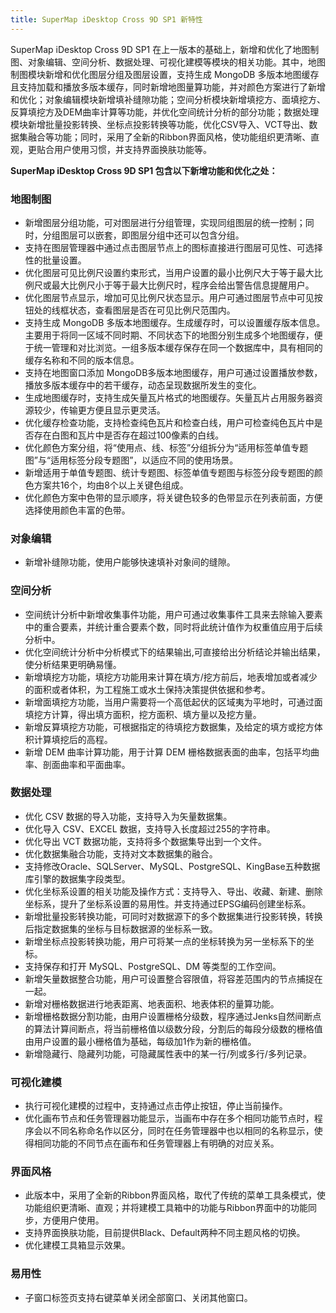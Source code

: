 ```yaml
---
title: SuperMap iDesktop Cross 9D SP1 新特性
---
```



SuperMap iDesktop Cross 9D SP1
在上一版本的基础上，新增和优化了地图制图、对象编辑、空间分析、数据处理、可视化建模等模块的相关功能。其中，地图制图模块新增和优化图层分组及图层设置，支持生成 MongoDB 多版本地图缓存且支持加载和播放多版本缓存，同时新增地图量算功能，并对颜色方案进行了新增和优化；对象编辑模块新增填补缝隙功能；空间分析模块新增填挖方、面填挖方、反算填挖方及DEM曲率计算等功能，并优化空间统计分析的部分功能；数据处理模块新增批量投影转换、坐标点投影转换等功能，优化CSV导入、VCT导出、数据集融合等功能；同时，采用了全新的Ribbon界面风格，使功能组织更清晰、直观，更贴合用户使用习惯，并支持界面换肤功能等。

**SuperMap iDesktop Cross 9D SP1 包含以下新增功能和优化之处：**

### 地图制图

-   新增图层分组功能，可对图层进行分组管理，实现同组图层的统一控制；同时，分组图层可以嵌套，即图层分组中还可以包含分组。
-   支持在图层管理器中通过点击图层节点上的图标直接进行图层可见性、可选择性的批量设置。
-   优化图层可见比例尺设置约束形式，当用户设置的最小比例尺大于等于最大比例尺或最大比例尺小于等于最大比例尺时，程序会给出警告信息提醒用户。
-   优化图层节点显示，增加可见比例尺状态显示。用户可通过图层节点中可见按钮处的线框状态，查看图层是否在可见比例尺范围内。
-   支持生成 MongoDB 多版本地图缓存。生成缓存时，可以设置缓存版本信息。主要用于将同一区域不同时期、不同状态下的地图分别生成多个地图缓存，便于统一管理和对比浏览。一组多版本缓存保存在同一个数据库中，具有相同的缓存名称和不同的版本信息。
-   支持在地图窗口添加 MongoDB多版本地图缓存，用户可通过设置播放参数，播放多版本缓存中的若干缓存，动态呈现数据所发生的变化。
-   生成地图缓存时，支持生成矢量瓦片格式的地图缓存。矢量瓦片占用服务器资源较少，传输更方便且显示更灵活。
-   优化缓存检查功能，支持检查纯色瓦片和检查白线，用户可检查纯色瓦片中是否存在白图和瓦片中是否存在超过100像素的白线。
-   优化颜色方案分组，将“使用点、线、标签”分组拆分为“适用标签单值专题图”与“适用标签分段专题图”，以适应不同的使用场景。
-   新增适用于单值专题图、统计专题图、标签单值专题图与标签分段专题图的颜色方案共16个，均由8个以上关键色组成。
-   优化颜色方案中色带的显示顺序，将关键色较多的色带显示在列表前面，方便选择使用颜色丰富的色带。


### 对象编辑

-   新增补缝隙功能，使用户能够快速填补对象间的缝隙。

### 空间分析

-   空间统计分析中新增收集事件功能，用户可通过收集事件工具来去除输入要素中的重合要素，并统计重合要素个数，同时将此统计值作为权重值应用于后续分析中。
-   优化空间统计分析中分析模式下的结果输出,可直接给出分析结论并输出结果，使分析结果更明确易懂。
-   新增填挖方功能，填挖方功能用来计算在填方/挖方前后，地表增加或者减少的面积或者体积，为工程施工或水土保持决策提供依据和参考。
-   新增面填挖方功能，当用户需要将一个高低起伏的区域夷为平地时，可通过面填挖方计算，得出填方面积，挖方面积、填方量以及挖方量。
-   新增反算填挖方功能，可根据指定的待填挖方数据集，及给定的填方或挖方体积计算填挖后的高程。
-   新增 DEM 曲率计算功能，用于计算 DEM 栅格数据表面的曲率，包括平均曲率、剖面曲率和平面曲率。 

### 数据处理

-   优化 CSV 数据的导入功能，支持导入为矢量数据集。 
-   优化导入 CSV、EXCEL 数据，支持导入长度超过255的字符串。
-   优化导出 VCT 数据功能，支持将多个数据集导出到一个文件。
-   优化数据集融合功能，支持对文本数据集的融合。
-   支持修改Oracle、SQLServer、MySQL、PostgreSQL、KingBase五种数据库引擎的数据集字段类型。
-   优化坐标系设置的相关功能及操作方式：支持导入、导出、收藏、新建、删除坐标系，提升了坐标系设置的易用性。并支持通过EPSG编码创建坐标系。
-   新增批量投影转换功能，可同时对数据源下的多个数据集进行投影转换，转换后指定数据集的坐标与目标数据源的坐标系一致。
-   新增坐标点投影转换功能，用户可将某一点的坐标转换为另一坐标系下的坐标。
-   支持保存和打开 MySQL、PostgreSQL、DM 等类型的工作空间。
-   新增矢量数据整合功能，用户可设置整合容限值，将容差范围内的节点捕捉在一起。
-   新增对栅格数据进行地表距离、地表面积、地表体积的量算功能。
-   新增栅格数据分割功能，由用户设置栅格分级数，程序通过Jenks自然间断点的算法计算间断点，将当前栅格值以级数分段，分割后的每段分级数的栅格值由用户设置的最小栅格值为基础，每级加1作为新的栅格值。
-   新增隐藏行、隐藏列功能，可隐藏属性表中的某一行/列或多行/多列记录。


### 可视化建模

-   执行可视化建模的过程中，支持通过点击停止按钮，停止当前操作。
-   优化画布节点和任务管理器功能显示，当画布中存在多个相同功能节点时，程序会以不同名称命名作以区分，同时在任务管理器中也以相同的名称显示，使得相同功能的不同节点在画布和任务管理器上有明确的对应关系。


### 界面风格

-  此版本中，采用了全新的Ribbon界面风格，取代了传统的菜单工具条模式，使功能组织更清晰、直观；并将建模工具箱中的功能与Ribbon界面中的功能同步，方便用户使用。
-  支持界面换肤功能，目前提供Black、Default两种不同主题风格的切换。 
-  优化建模工具箱显示效果。 


### 易用性

-   子窗口标签页支持右键菜单关闭全部窗口、关闭其他窗口。


